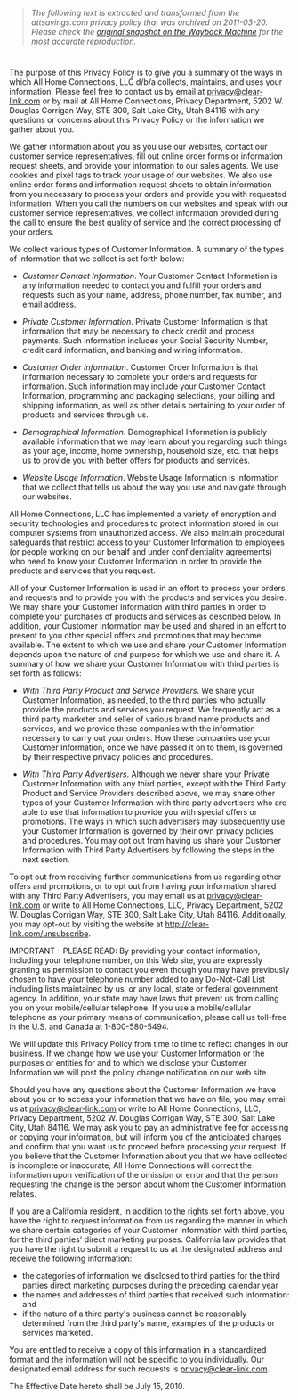 > *The following text is extracted and transformed from the attsavings.com privacy policy that was archived on 2011-03-20. Please check the [original snapshot on the Wayback Machine](https://web.archive.org/web/20110320211411id_/http%3A//www.attsavings.com/privacy.html) for the most accurate reproduction.*

# 

The purpose of this Privacy Policy is to give you a summary of the ways in which All Home Connections, LLC d/b/a collects, maintains, and uses your information. Please feel free to contact us by email at [privacy@clear-link.com](mailto:privacy@clear-link.com) or by mail at All Home Connections, Privacy Department, 5202 W. Douglas Corrigan Way, STE 300, Salt Lake City, Utah 84116 with any questions or concerns about this Privacy Policy or the information we gather about you.

We gather information about you as you use our websites, contact our customer service representatives, fill out online order forms or information request sheets, and provide your information to our sales agents. We use cookies and pixel tags to track your usage of our websites. We also use online order forms and information request sheets to obtain information from you necessary to process your orders and provide you with requested information. When you call the numbers on our websites and speak with our customer service representatives, we collect information provided during the call to ensure the best quality of service and the correct processing of your orders.

We collect various types of Customer Information. A summary of the types of information that we collect is set forth below:

- _Customer Contact Information_. Your Customer Contact Information is any information needed to contact you and fulfill your orders and requests such as your name, address, phone number, fax number, and email address.

- _Private Customer Information_. Private Customer Information is that information that may be necessary to check credit and process payments. Such information includes your Social Security Number, credit card information, and banking and wiring information.

- _Customer Order Information_. Customer Order Information is that information necessary to complete your orders and requests for information. Such information may include your Customer Contact Information, programming and packaging selections, your billing and shipping information, as well as other details pertaining to your order of products and services through us.

- _Demographical Information_. Demographical Information is publicly available information that we may learn about you regarding such things as your age, income, home ownership, household size, etc. that helps us to provide you with better offers for products and services.

- _Website Usage Information_. Website Usage Information is information that we collect that tells us about the way you use and navigate through our websites.

All Home Connections, LLC has implemented a variety of encryption and security technologies and procedures to protect information stored in our computer systems from unauthorized access. We also maintain procedural safeguards that restrict access to your Customer Information to employees (or people working on our behalf and under confidentiality agreements) who need to know your Customer Information in order to provide the products and services that you request.

All of your Customer Information is used in an effort to process your orders and requests and to provide you with the products and services you desire. We may share your Customer Information with third parties in order to complete your purchases of products and services as described below. In addition, your Customer Information may be used and shared in an effort to present to you other special offers and promotions that may become available. The extent to which we use and share your Customer Information depends upon the nature of and purpose for which we use and share it. A summary of how we share your Customer Information with third parties is set forth as follows:

- _With Third Party Product and Service Providers_. We share your Customer Information, as needed, to the third parties who actually provide the products and services you request. We frequently act as a third party marketer and seller of various brand name products and services, and we provide these companies with the information necessary to carry out your orders. How these companies use your Customer Information, once we have passed it on to them, is governed by their respective privacy policies and procedures.

- _With Third Party Advertisers_. Although we never share your Private Customer Information with any third parties, except with the Third Party Product and Service Providers described above, we may share other types of your Customer Information with third party advertisers who are able to use that information to provide you with special offers or promotions. The ways in which such advertisers may subsequently use your Customer Information is governed by their own privacy policies and procedures. You may opt out from having us share your Customer Information with Third Party Advertisers by following the steps in the next section.

To opt out from receiving further communications from us regarding other offers and promotions, or to opt out from having your information shared with any Third Party Advertisers, you may email us at [privacy@clear-link.com](mailto:privacy@clear-link.com) or write to All Home Connections, LLC, Privacy Department, 5202 W. Douglas Corrigan Way, STE 300, Salt Lake City, Utah 84116. Additionally, you may opt-out by visiting the website at <http://clear-link.com/unsubscribe>.

IMPORTANT - PLEASE READ: By providing your contact information, including your telephone number, on this Web site, you are expressly granting us permission to contact you even though you may have previously chosen to have your telephone number added to any Do-Not-Call List including lists maintained by us, or any local, state or federal government agency. In addition, your state may have laws that prevent us from calling you on your mobile/cellular telephone. If you use a mobile/cellular telephone as your primary means of communication, please call us toll-free in the U.S. and Canada at 1-800-580-5494.

We will update this Privacy Policy from time to time to reflect changes in our business. If we change how we use your Customer Information or the purposes or entities for and to which we disclose your Customer Information we will post the policy change notification on our web site.

Should you have any questions about the Customer Information we have about you or to access your information that we have on file, you may email us at [privacy@clear-link.com](mailto:privacy@clear-link.com) or write to All Home Connections, LLC, Privacy Department, 5202 W. Douglas Corrigan Way, STE 300, Salt Lake City, Utah 84116. We may ask you to pay an administrative fee for accessing or copying your information, but will inform you of the anticipated charges and confirm that you want us to proceed before processing your request. If you believe that the Customer Information about you that we have collected is incomplete or inaccurate, All Home Connections will correct the information upon verification of the omission or error and that the person requesting the change is the person about whom the Customer Information relates.

If you are a California resident, in addition to the rights set forth above, you have the right to request information from us regarding the manner in which we share certain categories of your Customer Information with third parties, for the third parties' direct marketing purposes. California law provides that you have the right to submit a request to us at the designated address and receive the following information:

  * the categories of information we disclosed to third parties for the third parties direct marketing purposes during the preceding calendar year
  * the names and addresses of third parties that received such information: and
  * if the nature of a third party's business cannot be reasonably determined from the third party's name, examples of the products or services marketed.



You are entitled to receive a copy of this information in a standardized format and the information will not be specific to you individually. Our designated email address for such requests is [privacy@clear-link.com](mailto:privacy@clear-link.com).

The Effective Date hereto shall be July 15, 2010.

  

